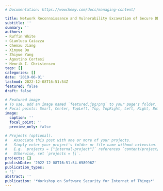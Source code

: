 ```yaml
---
# Documentation: https://wowchemy.com/docs/managing-content/

title: Network Reconnaissance and Vulnerability Excavation of Secure DDS Systems
subtitle: ''
summary: ''
authors:
- Ruffin White
- Gianluca Caiazza
- Chenxu Jiang
- Xinyue Ou
- Zhiyue Yang
- Agostino Cortesi
- Henrik I. Christensen
tags: []
categories: []
date: '2019-06-01'
lastmod: 2022-12-08T16:51:54Z
featured: false
draft: false

# Featured image
# To use, add an image named `featured.jpg/png` to your page's folder.
# Focal points: Smart, Center, TopLeft, Top, TopRight, Left, Right, BottomLeft, Bottom, BottomRight.
image:
  caption: ''
  focal_point: ''
  preview_only: false

# Projects (optional).
#   Associate this post with one or more of your projects.
#   Simply enter your project's folder or file name without extension.
#   E.g. `projects = ["internal-project"]` references `content/project/deep-learning/index.md`.
#   Otherwise, set `projects = []`.
projects: []
publishDate: '2022-12-08T16:51:54.658996Z'
publication_types:
- '1'
abstract: ''
publication: '*Workshop on Software Security for Internet of Things*'
---
```

